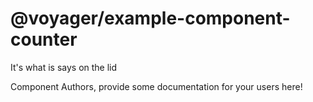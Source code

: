 @voyager/example-component-counter
===============================================
It&#39;s what is says on the lid

Component Authors, provide some documentation for your users here!